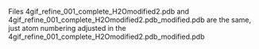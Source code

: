 Files 4gif_refine_001_complete_H2Omodified2.pdb and 4gif_refine_001_complete_H2Omodified2.pdb_modified.pdb are the same, just atom numbering adjusted in the 4gif_refine_001_complete_H2Omodified2.pdb_modified.pdb
